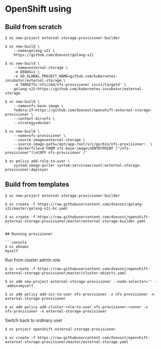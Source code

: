 # OpenShift using

## Build from scratch

```console
$ oc new-project external-storage-provisioner-builder

$ oc new-build \
    --name=golang-s2i \
    https://github.com/dsevost/golang-s2i

$ oc new-build \
    --name=external-storage \
    -e DEBUG=1 \
    -e GO_GLOBAL_PROJECT_NAME=github.com/kubernetes-incubator/external-storage \
    -e TARGETS='nfs/cmd/nfs-provisioner iscsi/targetd' \
    golang-s2i~https://github.com/kubernetes-incubator/external-storage

$ oc new-build \
    --name=nfs-base-image \
    fedora:27~https://github.com/dsevost/openshift-external-storage-provisioner \
    --context-dir=nfs \
    --strategy=docker

$ oc new-build \
    --name=nfs-provisioner \
    --source-image=external-storage \
    --source-image-path=/opt/app-root/src/go/bin/nfs-provisioner:. \
    --dockerfile=$'FROM nfs-base-image\nENTRYPOINT ["/nfs-provisioner"]\nCOPY nfs-provisioner /'

$ oc policy add-role-to-user \
    system:image-puller system:serviceaccount:external-storage-provisioner:deployer
```

## Build from templates

```console
$ oc new-project external-storage-provisioner-builder

$ oc create -f https://raw.githubusercontent.com/dsevost/golang-s2i/master/golang-s2i-bc.yaml

$ oc create -f https://raw.githubusercontent.com/dsevost/openshift-external-storage-provisioner/master/external-storage-builder.yaml
`` 

## Running provisioner

```console
$ oc whoami
myself
```

Run from cluster admin role

```console
$ oc create -f https://raw.githubusercontent.com/dsevost/openshift-external-storage-provisioner/master/cluster-objects.yaml

$ oc adm new-project external-storage-provisioner --node-selector='' --admin=myself

$ oc adm policy add-scc-to-user nfs-provisioner -z nfs-provisioner -n external-storage-provisioner

$ oc adm policy add-cluster-role-to-user nfs-provisioner-runner -z nfs-provisioner -n external-storage-provisioner
```

Switch back to ordinary user

```console
$ oc project openshift-external-storage-provisioner

$ oc create -f https://raw.githubusercontent.com/dsevost/openshift-external-storage-provisioner/master/external-storage.yaml
```
